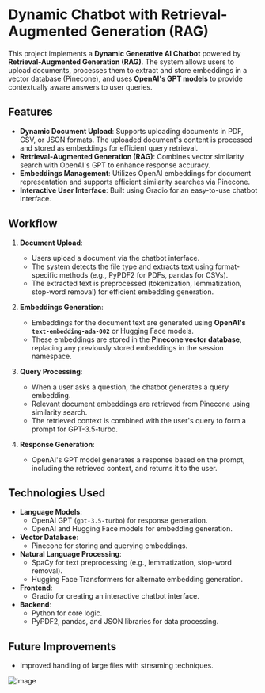 
# Dynamic Chatbot with Retrieval-Augmented Generation (RAG)

This project implements a **Dynamic Generative AI Chatbot** powered by **Retrieval-Augmented Generation (RAG)**. The system allows users to upload documents, processes them to extract and store embeddings in a vector database (Pinecone), and uses **OpenAI's GPT models** to provide contextually aware answers to user queries. 

## Features

- **Dynamic Document Upload**: Supports uploading documents in PDF, CSV, or JSON formats. The uploaded document's content is processed and stored as embeddings for efficient query retrieval.
- **Retrieval-Augmented Generation (RAG)**: Combines vector similarity search with OpenAI's GPT to enhance response accuracy.
- **Embeddings Management**: Utilizes OpenAI embeddings for document representation and supports efficient similarity searches via Pinecone.
- **Interactive User Interface**: Built using Gradio for an easy-to-use chatbot interface.

## Workflow

1. **Document Upload**:
   - Users upload a document via the chatbot interface.
   - The system detects the file type and extracts text using format-specific methods (e.g., PyPDF2 for PDFs, pandas for CSVs).
   - The extracted text is preprocessed (tokenization, lemmatization, stop-word removal) for efficient embedding generation.

2. **Embeddings Generation**:
   - Embeddings for the document text are generated using **OpenAI's `text-embedding-ada-002`** or Hugging Face models.
   - These embeddings are stored in the **Pinecone vector database**, replacing any previously stored embeddings in the session namespace.

3. **Query Processing**:
   - When a user asks a question, the chatbot generates a query embedding.
   - Relevant document embeddings are retrieved from Pinecone using similarity search.
   - The retrieved context is combined with the user's query to form a prompt for GPT-3.5-turbo.

4. **Response Generation**:
   - OpenAI's GPT model generates a response based on the prompt, including the retrieved context, and returns it to the user.

## Technologies Used

- **Language Models**:
  - OpenAI GPT (`gpt-3.5-turbo`) for response generation.
  - OpenAI and Hugging Face models for embedding generation.
- **Vector Database**:
  - Pinecone for storing and querying embeddings.
- **Natural Language Processing**:
  - SpaCy for text preprocessing (e.g., lemmatization, stop-word removal).
  - Hugging Face Transformers for alternate embedding generation.
- **Frontend**:
  - Gradio for creating an interactive chatbot interface.
- **Backend**:
  - Python for core logic.
  - PyPDF2, pandas, and JSON libraries for data processing.



## Future Improvements

- Improved handling of large files with streaming techniques.

![image](https://github.com/user-attachments/assets/45c79bd0-9778-46a3-9c6a-05061529c230)


